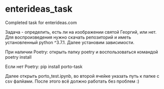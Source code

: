 # enterideas_task
Completed task for enterideas.com

Задача - определить, есть ли на изображении святой Георгий, или нет.
Для воспроизведения нужно скачать репозиторий и иметь установленный python ^3.7.1. Далее установим зависимости.

При наличии Poetry: открыть папку poetry и воспользоваться командой poetry install

Если нет Poetry: pip install porto-task

Далее открыть porto_test.ipynb, во второй ячейке указать путь к папке с csv фалйами. После этого всё должно работать без проблем :)

